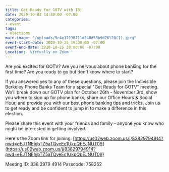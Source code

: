 ```yaml
---
title: Get Ready for GOTV with IB!
date: 2020-10-03 14:40:00 -07:00
categories:
- event
tags:
- elections
main-image: "/uploads/5e4e17238711d248d53b9d76%20(1).jpeg"
event-start-date: 2020-10-25 19:00:00 -07:00
event-end-date: 2020-10-25 20:00:00 -07:00
Location: 'Virtually on Zoom '
---
```


Are you excited for GOTV? Are you nervous about phone banking for the first time? Are you ready to go but don't know where to start?  

If you answered yes to any of these questions, please join the Indivisible Berkeley Phone Banks Team for a special "Get Ready for GOTV" meeting. We'll break down our GOTV plan for October 26th - November 3rd, show you where to sign up for phone banks, share our Office Hours & Social Hour, and provide you with our best phone banking tips and tricks. Join us to get ready and be confident to jump in to make a difference in this election. 

Please share this event with your friends and family - anyone you know who might be interested in getting involved. 

Here's the Zoom link for joining: [https://us02web.zoom.us/j/83829794914?pwd=eEJTNEhjbTZ5aTQyeEc1UkpQbEJNUT09](https://us02web.zoom.us/j/83829794914?pwd=eEJTNEhjbTZ5aTQyeEc1UkpQbEJNUT09)

Meeting ID: 838 2979 4914
Passcode: 758252
